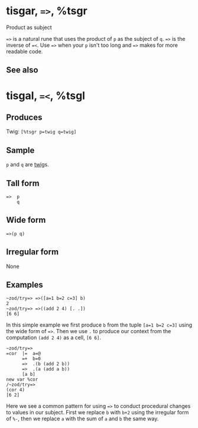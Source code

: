 tisgar, `=>`, %tsgr
============================

Product as subject

`=>` is a natural rune that uses the product of `p` as the subject of
`q`. `=>` is the inverse of `=<`. Use `=>` when your `p` isn't too long
and `=>` makes for more readable code.

See also
--------

tisgal, `=<`, %tsgl
============================

Produces
--------

Twig: `[%tsgr p=twig q=twig]`

Sample
------

`p` and `q` are [twig]()s.

Tall form
---------

    =>  p
        q

Wide form
---------

    =>(p q)

Irregular form
--------------

None

Examples
--------

    ~zod/try=> =>([a=1 b=2 c=3] b)
    2
    ~zod/try=> =>((add 2 4) [. .])
    [6 6]

In this simple example we first produce `b` from the tuple
`[a=1 b=2 c=3]` using the wide form of `=>`. Then we use `.` to produce
our context from the computation `(add 2 4)` as a cell, `[6 6]`.

    ~zod/try=> 
    =cor  |=  a=@
          =+  b=0
          =>  .(b (add 2 b))
          =>  .(a (add a b))
          [a b]
    new var %cor
    /~zod/try=> 
    (cor 4)
    [6 2]

Here we see a common pattern for using `=>` to conduct procedural
changes to values in our subject. First we replace `b` with `b+2` using
the irregular form of `%-`, then we replace `a` with the sum of `a` and
`b` the same way.
